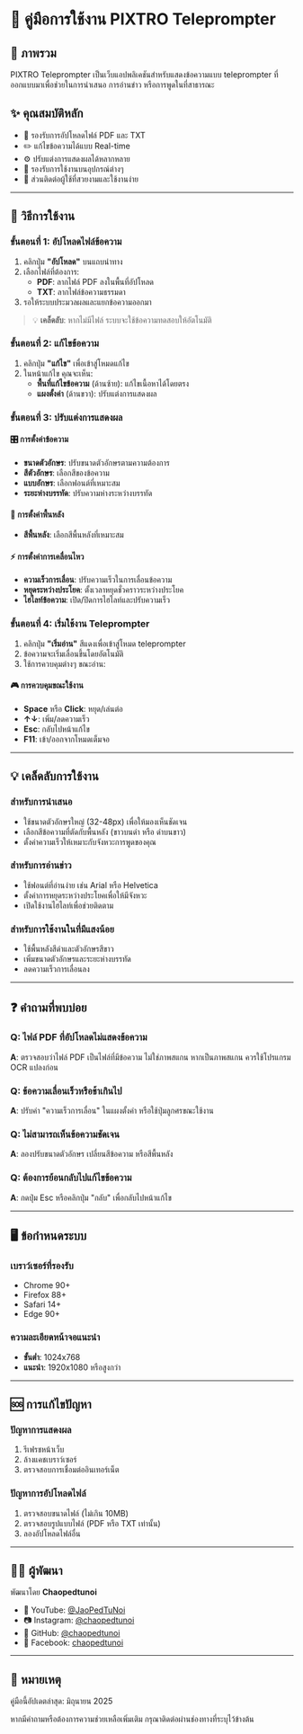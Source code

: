 # 📖 คู่มือการใช้งาน PIXTRO Teleprompter

## 🎯 ภาพรวม

PIXTRO Teleprompter เป็นเว็บแอปพลิเคชันสำหรับแสดงข้อความแบบ teleprompter ที่ออกแบบมาเพื่อช่วยในการนำเสนอ การอ่านข่าว หรือการพูดในที่สาธารณะ

## ✨ คุณสมบัติหลัก

- 📄 รองรับการอัปโหลดไฟล์ PDF และ TXT
- ✏️ แก้ไขข้อความได้แบบ Real-time
- ⚙️ ปรับแต่งการแสดงผลได้หลากหลาย
- 📱 รองรับการใช้งานบนอุปกรณ์ต่างๆ
- 🎨 ส่วนติดต่อผู้ใช้ที่สวยงามและใช้งานง่าย

---

## 🚀 วิธีการใช้งาน

### ขั้นตอนที่ 1: อัปโหลดไฟล์ข้อความ

1. คลิกปุ่ม **"อัปโหลด"** บนแถบนำทาง
2. เลือกไฟล์ที่ต้องการ:
   - **PDF**: ลากไฟล์ PDF ลงในพื้นที่อัปโหลด
   - **TXT**: ลากไฟล์ข้อความธรรมดา
3. รอให้ระบบประมวลผลและแยกข้อความออกมา

> 💡 **เคล็ดลับ**: หากไม่มีไฟล์ ระบบจะใช้ข้อความทดสอบให้อัตโนมัติ

### ขั้นตอนที่ 2: แก้ไขข้อความ

1. คลิกปุ่ม **"แก้ไข"** เพื่อเข้าสู่โหมดแก้ไข
2. ในหน้าแก้ไข คุณจะเห็น:
   - **พื้นที่แก้ไขข้อความ** (ด้านซ้าย): แก้ไขเนื้อหาได้โดยตรง
   - **แผงตั้งค่า** (ด้านขวา): ปรับแต่งการแสดงผล

### ขั้นตอนที่ 3: ปรับแต่งการแสดงผล

#### 🎛️ การตั้งค่าข้อความ

- **ขนาดตัวอักษร**: ปรับขนาดตัวอักษรตามความต้องการ
- **สีตัวอักษร**: เลือกสีของข้อความ
- **แบบอักษร**: เลือกฟอนต์ที่เหมาะสม
- **ระยะห่างบรรทัด**: ปรับความห่างระหว่างบรรทัด

#### 🎨 การตั้งค่าพื้นหลัง

- **สีพื้นหลัง**: เลือกสีพื้นหลังที่เหมาะสม

#### ⚡ การตั้งค่าการเคลื่อนไหว

- **ความเร็วการเลื่อน**: ปรับความเร็วในการเลื่อนข้อความ
- **หยุดระหว่างประโยค**: ตั้งเวลาหยุดชั่วคราวระหว่างประโยค
- **ไฮไลท์ข้อความ**: เปิด/ปิดการไฮไลท์และปรับความเร็ว

### ขั้นตอนที่ 4: เริ่มใช้งาน Teleprompter

1. คลิกปุ่ม **"เริ่มอ่าน"** สีแดงเพื่อเข้าสู่โหมด teleprompter
2. ข้อความจะเริ่มเลื่อนขึ้นโดยอัตโนมัติ
3. ใช้การควบคุมต่างๆ ขณะอ่าน:

#### 🎮 การควบคุมขณะใช้งาน

- **Space** หรือ **Click**: หยุด/เล่นต่อ
- **↑↓**: เพิ่ม/ลดความเร็ว
- **Esc**: กลับไปหน้าแก้ไข
- **F11**: เข้า/ออกจากโหมดเต็มจอ

---

## 💡 เคล็ดลับการใช้งาน

### สำหรับการนำเสนอ

- ใช้ขนาดตัวอักษรใหญ่ (32-48px) เพื่อให้มองเห็นชัดเจน
- เลือกสีข้อความที่ตัดกับพื้นหลัง (ขาวบนดำ หรือ ดำบนขาว)
- ตั้งค่าความเร็วให้เหมาะกับจังหวะการพูดของคุณ

### สำหรับการอ่านข่าว

- ใช้ฟอนต์ที่อ่านง่าย เช่น Arial หรือ Helvetica
- ตั้งค่าการหยุดระหว่างประโยคเพื่อให้มีจังหวะ
- เปิดใช้งานไฮไลท์เพื่อช่วยติดตาม

### สำหรับการใช้งานในที่มีแสงน้อย

- ใช้พื้นหลังสีดำและตัวอักษรสีขาว
- เพิ่มขนาดตัวอักษรและระยะห่างบรรทัด
- ลดความเร็วการเลื่อนลง

---

## ❓ คำถามที่พบบ่อย

### Q: ไฟล์ PDF ที่อัปโหลดไม่แสดงข้อความ

**A**: ตรวจสอบว่าไฟล์ PDF เป็นไฟล์ที่มีข้อความ ไม่ใช่ภาพสแกน หากเป็นภาพสแกน ควรใช้โปรแกรม OCR แปลงก่อน

### Q: ข้อความเลื่อนเร็วหรือช้าเกินไป

**A**: ปรับค่า "ความเร็วการเลื่อน" ในแผงตั้งค่า หรือใช้ปุ่มลูกศรขณะใช้งาน

### Q: ไม่สามารถเห็นข้อความชัดเจน

**A**: ลองปรับขนาดตัวอักษร เปลี่ยนสีข้อความ หรือสีพื้นหลัง

### Q: ต้องการย้อนกลับไปแก้ไขข้อความ

**A**: กดปุ่ม Esc หรือคลิกปุ่ม "กลับ" เพื่อกลับไปหน้าแก้ไข

---

## 🖥️ ข้อกำหนดระบบ

### เบราว์เซอร์ที่รองรับ

- Chrome 90+
- Firefox 88+
- Safari 14+
- Edge 90+

### ความละเอียดหน้าจอแนะนำ

- **ขั้นต่ำ**: 1024x768
- **แนะนำ**: 1920x1080 หรือสูงกว่า

---

## 🆘 การแก้ไขปัญหา

### ปัญหาการแสดงผล

1. รีเฟรชหน้าเว็บ
2. ล้างแคชเบราว์เซอร์
3. ตรวจสอบการเชื่อมต่ออินเทอร์เน็ต

### ปัญหาการอัปโหลดไฟล์

1. ตรวจสอบขนาดไฟล์ (ไม่เกิน 10MB)
2. ตรวจสอบรูปแบบไฟล์ (PDF หรือ TXT เท่านั้น)
3. ลองอัปโหลดไฟล์อื่น

---

## 👨‍💻 ผู้พัฒนา

พัฒนาโดย **Chaopedtunoi**

- 🎥 YouTube: [@JaoPedTuNoi](https://www.youtube.com/@JaoPedTuNoi)
- 📷 Instagram: [@chaopedtunoi](https://www.instagram.com/chaopedtunoi)
- 🐙 GitHub: [@chaopedtunoi](https://github.com/chaopedtunoi)
- 📘 Facebook: [chaopedtunoi](https://www.facebook.com/chaopedtunoi)

---

## 📝 หมายเหตุ

คู่มือนี้อัปเดตล่าสุด: มิถุนายน 2025

หากมีคำถามหรือต้องการความช่วยเหลือเพิ่มเติม กรุณาติดต่อผ่านช่องทางที่ระบุไว้ข้างต้น

